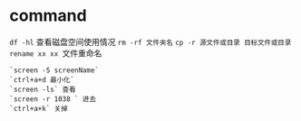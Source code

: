 # command

`df -hl` 查看磁盘空间使用情况
`rm -rf 文件夹名`
`cp -r 源文件或目录 目标文件或目录`
`rename xx xx `文件重命名

	`screen -S screenName`
	`ctrl+a+d 最小化`
	`screen -ls` 查看
	`screen -r 1038 ` 进去
	`ctrl+a+k` 关掉